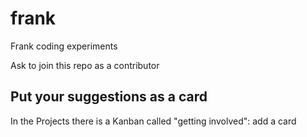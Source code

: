 # frank
Frank coding experiments

Ask to join this repo as a contributor

## Put your suggestions as a card
In the Projects there is a Kanban called "getting involved": add a card
